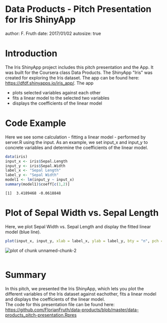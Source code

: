 Data Products - Pitch Presentation for Iris ShinyApp
========================================================
author: F. Fruth
date: 2017/01/02
autosize: true

Introduction
========================================================

The Iris ShinyApp project includes this pitch presentation and the App. It was built for the Coursera class Data Products. The ShinyApp "Iris" was created for exploring the Iris dataset. The app can be found here: <https://dfdf.shinyapps.io/iris_app/>. 
The app 
- plots selected variables against each other
- fits a linear model to the selected two variables
- displays the coefficients of the linear model

Code Example
========================================================
Here we see some calculation - fitting a linear model - performed by server.R using the input. As an example, we set input_x and input_y to concrete variables and determine the coefficients of the linear model.


```r
data(iris)
input_x <- iris$Sepal.Length 
input_y <- iris$Sepal.Width
label_x <- "Sepal Length" 
label_y <- "Sepal Width"
model1 <- lm(input_y ~ input_x)
summary(model1)$coeff[c(1,2)]
```

```
[1]  3.4189468 -0.0618848
```

Plot of Sepal Width vs. Sepal Length
========================================================
Here, we plot Sepal Width vs. Sepal Length and display the fitted linear model (blue line).

```r
plot(input_x, input_y, xlab = label_x, ylab = label_y, bty = "n", pch = 16, col = iris$Species); abline(model1, lwd=2, col="blue")
```

![plot of chunk unnamed-chunk-2](data-products_pitch-presentation-figure/unnamed-chunk-2-1.png)



```

```

Summary
========================================================
In this pitch, we presented the Iris ShinyApp, which lets you plot the different variables of the Iris dataset against eachother, fits a linear model and displays the coefficients of the linear model.  
The code for this presentation file can be found here:
<https://github.com/FlorianFruth/data-products/blob/master/data-products_pitch-presentation.Rpres>
